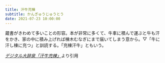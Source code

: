 ```yaml
---
title: 汗牛充棟
subtitle: かんぎゅうじゅうとう
date: 2021-07-23 10:00:00
---
```


蔵書がきわめて多いことの形容。本が非常に多くて、牛車に積んで運ぶと牛も汗をかき、家の中に積み上げれば棟木むなぎにまで届いてしまう意から。▽「牛に汗し棟に充つ」と訓読する。「充棟汗牛」ともいう。

<cite>[デジタル大辞泉「汗牛充棟」](https://dictionary.goo.ne.jp/word/%E6%B1%97%E7%89%9B%E5%85%85%E6%A3%9F/)</cite>より引用